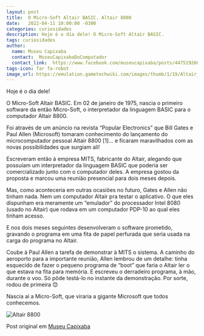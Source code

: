 ```yaml
---
layout: post
title:  O Micro-Soft Altair BASIC. Altair 8800
date:   2022-04-11 10:00:00 -0300
categories: curiosidades
description: Hoje é o dia dele! O Micro-Soft Altair BASIC.
tags: curiosidades
author: 
  name: Museu Capixaba
  contact:  MuseuCapixabaDoComputador
  contact_link:  https://www.facebook.com/museucapixaba/posts/447519260378867
tags-icon: far fa-robot
image_url: https://emulation.gametechwiki.com/images/thumb/1/19/Altair_8800.jpg/1599px-Altair_8800.jpg
---
```


Hoje é o dia dele!

O Micro-Soft Altair BASIC.
Em 02 de janeiro de 1975, nascia o primeiro software da então Micro-Soft, o interpretador da linguagem BASIC para o computador Altair 8800. 

Foi através de um anúncio na revista “Popular Electronics” que Bill Gates e Paul Allen (Microsoft) tomaram conhecimento do lançamento do microcomputador pessoal Altair 8800 [1]...  e ficaram maravilhados com as novas possibilidades que surgiam ali!

Escreveram então à empresa MITS, fabricante do Altair, alegando que possuíam um interpretador da linguagem BASIC que poderia ser comercializado junto com o computador deles. A empresa gostou da proposta e marcou uma reunião presencial para dois meses depois.

Mas, como aconteceria em outras ocasiões no futuro, Gates e Allen não tinham nada. Nem um computador Altair pra testar o aplicativo. O que eles dispunham era meramente um “emulador” do processador Intel 8080 (usado no Altair) que rodava em um computador PDP-10 ao qual eles tinham acesso.

E nos dois meses seguintes desenvolveram o software prometido, gravando o programa em uma fita de papel perfurada que seria usada na carga do programa no Altair. 

Coube à Paul Allen a tarefa de demonstrar à MITS o sistema. A caminho do aeroporto para a importante reunião, Allen lembrou de um detalhe: tinha esquecido de fazer o pequeno programa de “boot” que faria o Altair ler o que estava na fita para memória. E escreveu o derradeiro programa, à mão, durante o voo. Só pôde testá-lo no instante da demonstração. Por sorte, rodou de primeira 😊

Nascia aí a Micro-Soft, que viraria a gigante Microsoft que todos conhecemos.

![Altair 8800 ](https://sun9-50.userapi.com/impf/c622227/v622227847/3cbe0/-uGeI3KlCMA.jpg?size=604x403&quality=96&sign=9f1d040e191380cba98506d154917be7)



Post original em [Museu Capixaba](https://www.facebook.com/museucapixaba/posts/447519260378867)
